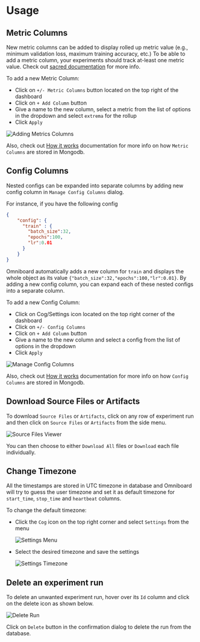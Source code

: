 # Usage

## Metric Columns

New metric columns can be added to display rolled up metric value (e.g., minimum validation loss, maximum training accuracy, etc.)
To be able to add a metric column, your experiments should track at-least one metric value. 
Check out [sacred documentation](https://sacred.readthedocs.io/en/latest/collected_information.html#metrics-api) for more info.

To add a new Metric Column:
- Click on `+/- Metric Columns` button located on the top right 
of the dashboard
- Click on `+ Add Column` button
- Give a name to the new column, select a metric from the list of options in the dropdown
and select `extrema` for the rollup
- Click `Apply`

![Adding Metrics Columns](https://raw.githubusercontent.com/vivekratnavel/omniboard/master/docs/assets/screenshots/adding-metrics.png)

Also, check out [How it works](https://vivekratnavel.github.io/omniboard/#/quick-start?id=metric-columns) documentation for more info on how `Metric Columns` are stored in Mongodb.

## Config Columns

Nested configs can be expanded into separate columns by adding new config column
in `Manage Config Columns` dialog.

For instance, if you have the following config
```json
{
    "config": {
      "train" : {
        "batch_size":32,
        "epochs":100,
        "lr":0.01
      }
    }
}
```
Omniboard automatically adds a new column for `train` and displays the whole
object as its value `{"batch_size":32,"epochs":100,"lr":0.01}`. By adding a
new config column, you can expand each of these nested configs into a separate column.

To add a new Config Column:

- Click on Cog/Settings icon located on the top right corner of the dashboard
- Click on `+/- Config Columns`
- Click on `+ Add Column` button
- Give a name to the new column and select a config from the list of options in the dropdown
- Click `Apply`

![Manage Config Columns](https://raw.githubusercontent.com/vivekratnavel/omniboard/master/docs/assets/screenshots/manage-config-columns.png)

Also, check out [How it works](https://vivekratnavel.github.io/omniboard/#/quick-start?id=config-columns) documentation for more info on how `Config Columns` are stored in Mongodb.

## Download Source Files or Artifacts

To download `Source Files` or `Artifacts`, click on any row of experiment run
and then click on `Source Files` or `Artifacts` from the side menu.

![Source Files Viewer](https://raw.githubusercontent.com/vivekratnavel/omniboard/master/docs/assets/screenshots/source-file-view.png)

You can then choose to either `Download All` files or `Download` each file individually.

## Change Timezone

All the timestamps are stored in UTC timezone in database and Omniboard 
will try to guess the user timezone and set it as default timezone for 
`start_time`, `stop_time` and `heartbeat` columns. 

To change the default timezone:
- Click the `Cog` icon on the top right corner and select `Settings` from the menu

  ![Settings Menu](https://raw.githubusercontent.com/vivekratnavel/omniboard/master/docs/assets/screenshots/settings-menu.png)
 
- Select the desired timezone and save the settings

  ![Settings Timezone](https://raw.githubusercontent.com/vivekratnavel/omniboard/master/docs/assets/screenshots/settings-timezone.png)

## Delete an experiment run

To delete an unwanted experiment run, hover over its `Id` column and click on the delete icon as shown below.

![Delete Run](https://raw.githubusercontent.com/vivekratnavel/omniboard/master/docs/assets/screenshots/delete-run.png)

Click on `Delete` button in the confirmation dialog to delete the run from the database.
